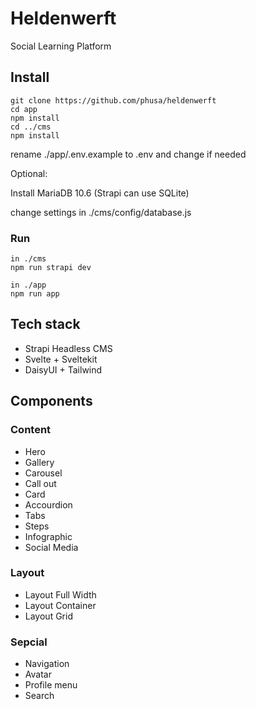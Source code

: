 # Heldenwerft
Social Learning Platform

## Install
```
git clone https://github.com/phusa/heldenwerft
cd app
npm install
cd ../cms
npm install
```

rename ./app/.env.example to .env and change if needed

Optional:

Install MariaDB 10.6 (Strapi can use SQLite)

change settings in ./cms/config/database.js

### Run
```
in ./cms
npm run strapi dev

in ./app
npm run app
```


## Tech stack
* Strapi Headless CMS
* Svelte + Sveltekit
* DaisyUI + Tailwind

## Components
### Content
* Hero
* Gallery
* Carousel
* Call out
* Card
* Accourdion
* Tabs
* Steps
* Infographic
* Social Media

### Layout
* Layout Full Width
* Layout Container
* Layout Grid

### Sepcial
* Navigation
* Avatar
* Profile menu
* Search